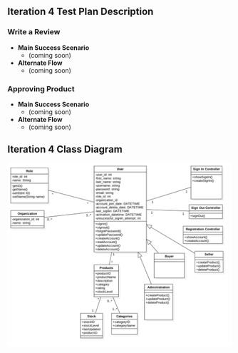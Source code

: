 ## Iteration 4 Test Plan Description

### Write a Review
  * **Main Success Scenario**
     * (coming soon)
  * **Alternate Flow**
     * (coming soon)

### Approving Product
  * **Main Success Scenario**
     * (coming soon)
  * **Alternate Flow**
     * (coming soon)
     
## Iteration 4 Class Diagram

![](../images/Iteration4.png)
